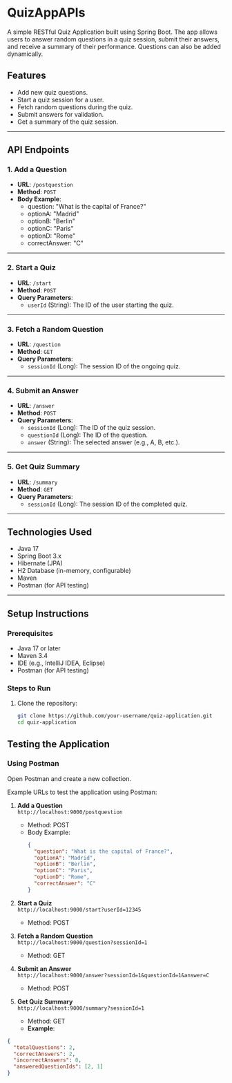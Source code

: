 # QuizAppAPIs

A simple RESTful Quiz Application built using Spring Boot. The app allows users to answer random questions in a quiz session, submit their answers, and receive a summary of their performance. Questions can also be added dynamically.

## Features
- Add new quiz questions.
- Start a quiz session for a user.
- Fetch random questions during the quiz.
- Submit answers for validation.
- Get a summary of the quiz session.

---

## API Endpoints

### 1. Add a Question
- **URL**: `/postquestion`
- **Method**: `POST`
- **Body Example**:
  - question: "What is the capital of France?"
  - optionA: "Madrid"
  - optionB: "Berlin"
  - optionC: "Paris"
  - optionD: "Rome"
  - correctAnswer: "C"

---

### 2. Start a Quiz
- **URL**: `/start`
- **Method**: `POST`
- **Query Parameters**:
  - `userId` (String): The ID of the user starting the quiz.

---

### 3. Fetch a Random Question
- **URL**: `/question`
- **Method**: `GET`
- **Query Parameters**:
  - `sessionId` (Long): The session ID of the ongoing quiz.

---

### 4. Submit an Answer
- **URL**: `/answer`
- **Method**: `POST`
- **Query Parameters**:
  - `sessionId` (Long): The ID of the quiz session.
  - `questionId` (Long): The ID of the question.
  - `answer` (String): The selected answer (e.g., A, B, etc.).

---

### 5. Get Quiz Summary
- **URL**: `/summary`
- **Method**: `GET`
- **Query Parameters**:
  - `sessionId` (Long): The session ID of the completed quiz.

---

## Technologies Used
- Java 17
- Spring Boot 3.x
- Hibernate (JPA)
- H2 Database (in-memory, configurable)
- Maven
- Postman (for API testing)

---

## Setup Instructions

### Prerequisites
- Java 17 or later
- Maven 3.4
- IDE (e.g., IntelliJ IDEA, Eclipse)
- Postman (for API testing)

### Steps to Run
1. Clone the repository:
   ```bash
   git clone https://github.com/your-username/quiz-application.git
   cd quiz-application

## Testing the Application

### Using Postman
Open Postman and create a new collection.

Example URLs to test the application using Postman:

1. **Add a Question**  
   `http://localhost:9000/postquestion`  
   - Method: POST  
   - Body Example:  
     ```json
     {
       "question": "What is the capital of France?",
       "optionA": "Madrid",
       "optionB": "Berlin",
       "optionC": "Paris",
       "optionD": "Rome",
       "correctAnswer": "C"
     }
     ```

2. **Start a Quiz**  
   `http://localhost:9000/start?userId=12345`  
   - Method: POST  

3. **Fetch a Random Question**  
   `http://localhost:9000/question?sessionId=1`  
   - Method: GET  

4. **Submit an Answer**  
   `http://localhost:9000/answer?sessionId=1&questionId=1&answer=C`  
   - Method: POST  

5. **Get Quiz Summary**  
   `http://localhost:9000/summary?sessionId=1`  
   - Method: GET
   - **Example**:
  ```json
  {
    "totalQuestions": 2,
    "correctAnswers": 2,
    "incorrectAnswers": 0,
    "answeredQuestionIds": [2, 1]
  }
